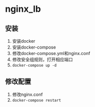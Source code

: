 # nginx_lb

## 安装
1. 安装docker
2. 安装docker-compose
3. 修改docker-compose.yml和nginx.conf
4. 修改安全组规则，打开相应端口
5. `docker-compose up -d`

## 修改配置
1. 修改nginx.conf
2. `docker-compose restart`
